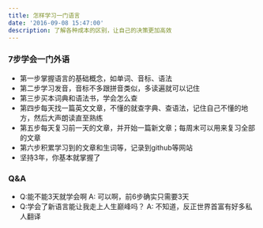 ```yaml
---
title: 怎样学习一门语言
date: '2016-09-08 15:47:00'
description: 了解各种成本的区别，让自己的决策更加高效
---
```


### 7步学会一门外语

* 第一步掌握语言的基础概念，如单词、音标、语法
* 第二步学习发音，音标不多跟拼音类似，多读遍就可以记住
* 第三步买本词典和语法书，学会怎么查
* 第四步每天找一篇英文文章，不懂的就查字典、查语法，记住自己不懂的地方，然后大声朗读直至熟练
* 第五步每天复习前一天的文章，并开始一篇新文章；每周末可以用来复习全部的文章
* 第六步积累学习到的文章和生词等，记录到github等网站
* 坚持3年，你基本就掌握了

### Q&A

* Q:能不能3天就学会啊 A: 可以啊，前6步确实只需要3天
* Q:学会了新语言能让我走上人生巅峰吗？ A: 不知道，反正世界首富有好多私人翻译
